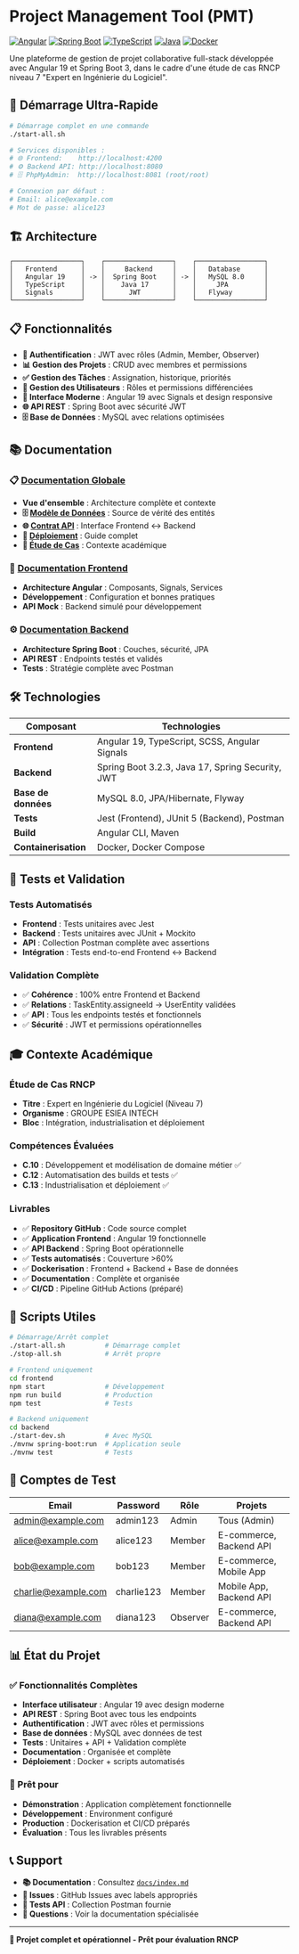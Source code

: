 # Project Management Tool (PMT)

[![Angular](https://img.shields.io/badge/Angular-19.2.5-red.svg)](https://angular.io/)
[![Spring Boot](https://img.shields.io/badge/Spring%20Boot-3.2.3-brightgreen.svg)](https://spring.io/projects/spring-boot)
[![TypeScript](https://img.shields.io/badge/TypeScript-5.5.2-blue.svg)](https://www.typescriptlang.org/)
[![Java](https://img.shields.io/badge/Java-17-orange.svg)](https://openjdk.java.net/)
[![Docker](https://img.shields.io/badge/Docker-Ready-2496ED.svg)](https://www.docker.com/)

Une plateforme de gestion de projet collaborative full-stack développée avec Angular 19 et Spring Boot 3, dans le cadre d'une étude de cas RNCP niveau 7 "Expert en Ingénierie du Logiciel".

## 🚀 Démarrage Ultra-Rapide

```bash
# Démarrage complet en une commande
./start-all.sh

# Services disponibles :
# 🌐 Frontend:    http://localhost:4200
# ⚙️ Backend API: http://localhost:8080  
# 🗄️ PhpMyAdmin:  http://localhost:8081 (root/root)

# Connexion par défaut :
# Email: alice@example.com
# Mot de passe: alice123
```

## 🏗️ Architecture

```
┌─────────────────┐    ┌─────────────────┐    ┌─────────────────┐
│   Frontend      │    │     Backend     │    │   Database      │
│   Angular 19    │ -> │  Spring Boot    │ -> │   MySQL 8.0     │
│   TypeScript    │    │    Java 17      │    │     JPA         │
│   Signals       │    │      JWT        │    │   Flyway        │
└─────────────────┘    └─────────────────┘    └─────────────────┘
```

## 📋 Fonctionnalités

- **🔐 Authentification** : JWT avec rôles (Admin, Member, Observer)
- **📊 Gestion des Projets** : CRUD avec membres et permissions
- **✅ Gestion des Tâches** : Assignation, historique, priorités
- **👥 Gestion des Utilisateurs** : Rôles et permissions différenciées
- **📱 Interface Moderne** : Angular 19 avec Signals et design responsive
- **🌐 API REST** : Spring Boot avec sécurité JWT
- **🗄️ Base de Données** : MySQL avec relations optimisées

## 📚 Documentation

### 📋 [Documentation Globale](docs/index.md)
- **Vue d'ensemble** : Architecture complète et contexte
- **🗄️ [Modèle de Données](docs/data-model.md)** : Source de vérité des entités
- **🌐 [Contrat API](docs/api-contract.md)** : Interface Frontend ↔ Backend
- **🐳 [Déploiement](docs/deployment.md)** : Guide complet
- **📝 [Étude de Cas](docs/Enonce_Etude_de_cas_PMT.md)** : Contexte académique

### 🎨 [Documentation Frontend](frontend/docs/index.md)
- **Architecture Angular** : Composants, Signals, Services
- **Développement** : Configuration et bonnes pratiques
- **API Mock** : Backend simulé pour développement

### ⚙️ [Documentation Backend](backend/docs/index.md)
- **Architecture Spring Boot** : Couches, sécurité, JPA
- **API REST** : Endpoints testés et validés
- **Tests** : Stratégie complète avec Postman

## 🛠️ Technologies

| Composant | Technologies |
|-----------|--------------|
| **Frontend** | Angular 19, TypeScript, SCSS, Angular Signals |
| **Backend** | Spring Boot 3.2.3, Java 17, Spring Security, JWT |
| **Base de données** | MySQL 8.0, JPA/Hibernate, Flyway |
| **Tests** | Jest (Frontend), JUnit 5 (Backend), Postman |
| **Build** | Angular CLI, Maven |
| **Containerisation** | Docker, Docker Compose |

## 🧪 Tests et Validation

### Tests Automatisés
- **Frontend** : Tests unitaires avec Jest
- **Backend** : Tests unitaires avec JUnit + Mockito
- **API** : Collection Postman complète avec assertions
- **Intégration** : Tests end-to-end Frontend ↔ Backend

### Validation Complète
- ✅ **Cohérence** : 100% entre Frontend et Backend
- ✅ **Relations** : TaskEntity.assigneeId → UserEntity validées
- ✅ **API** : Tous les endpoints testés et fonctionnels
- ✅ **Sécurité** : JWT et permissions opérationnelles

## 🎓 Contexte Académique

### Étude de Cas RNCP
- **Titre** : Expert en Ingénierie du Logiciel (Niveau 7)
- **Organisme** : GROUPE ESIEA INTECH
- **Bloc** : Intégration, industrialisation et déploiement

### Compétences Évaluées
- **C.10** : Développement et modélisation de domaine métier ✅
- **C.12** : Automatisation des builds et tests ✅
- **C.13** : Industrialisation et déploiement ✅

### Livrables
- ✅ **Repository GitHub** : Code source complet
- ✅ **Application Frontend** : Angular 19 fonctionnelle
- ✅ **API Backend** : Spring Boot opérationnelle
- ✅ **Tests automatisés** : Couverture >60%
- ✅ **Dockerisation** : Frontend + Backend + Base de données
- ✅ **Documentation** : Complète et organisée
- ✅ **CI/CD** : Pipeline GitHub Actions (préparé)

## 🔧 Scripts Utiles

```bash
# Démarrage/Arrêt complet
./start-all.sh          # Démarrage complet
./stop-all.sh           # Arrêt propre

# Frontend uniquement
cd frontend
npm start               # Développement
npm run build           # Production
npm test                # Tests

# Backend uniquement  
cd backend
./start-dev.sh          # Avec MySQL
./mvnw spring-boot:run  # Application seule
./mvnw test             # Tests
```

## 👤 Comptes de Test

| Email | Password | Rôle | Projets |
|-------|----------|------|---------|
| admin@example.com | admin123 | Admin | Tous (Admin) |
| alice@example.com | alice123 | Member | E-commerce, Backend API |
| bob@example.com | bob123 | Member | E-commerce, Mobile App |
| charlie@example.com | charlie123 | Member | Mobile App, Backend API |
| diana@example.com | diana123 | Observer | E-commerce, Backend API |

## 📊 État du Projet

### ✅ Fonctionnalités Complètes
- **Interface utilisateur** : Angular 19 avec design moderne
- **API REST** : Spring Boot avec tous les endpoints
- **Authentification** : JWT avec rôles et permissions
- **Base de données** : MySQL avec données de test
- **Tests** : Unitaires + API + Validation complète
- **Documentation** : Organisée et complète
- **Déploiement** : Docker + scripts automatisés

### 🎯 Prêt pour
- **Démonstration** : Application complètement fonctionnelle
- **Développement** : Environment configuré
- **Production** : Dockerisation et CI/CD préparés
- **Évaluation** : Tous les livrables présents

## 📞 Support

- **📚 Documentation** : Consultez [`docs/index.md`](docs/index.md)
- **🐛 Issues** : GitHub Issues avec labels appropriés
- **🧪 Tests API** : Collection Postman fournie
- **💬 Questions** : Voir la documentation spécialisée

---

**🎉 Projet complet et opérationnel - Prêt pour évaluation RNCP**
